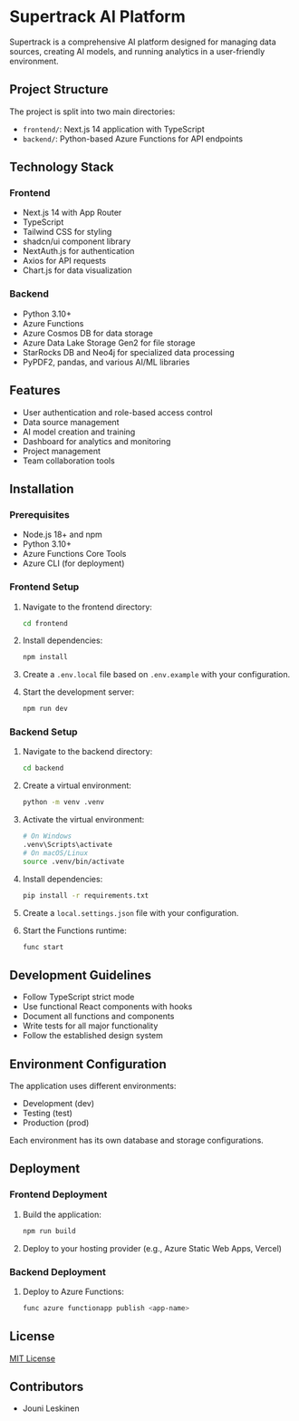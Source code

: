 # Supertrack AI Platform

Supertrack is a comprehensive AI platform designed for managing data sources, creating AI models, and running analytics in a user-friendly environment.

## Project Structure

The project is split into two main directories:

- `frontend/`: Next.js 14 application with TypeScript
- `backend/`: Python-based Azure Functions for API endpoints

## Technology Stack

### Frontend
- Next.js 14 with App Router
- TypeScript
- Tailwind CSS for styling
- shadcn/ui component library
- NextAuth.js for authentication
- Axios for API requests
- Chart.js for data visualization

### Backend
- Python 3.10+
- Azure Functions
- Azure Cosmos DB for data storage
- Azure Data Lake Storage Gen2 for file storage
- StarRocks DB and Neo4j for specialized data processing
- PyPDF2, pandas, and various AI/ML libraries

## Features

- User authentication and role-based access control
- Data source management
- AI model creation and training
- Dashboard for analytics and monitoring
- Project management
- Team collaboration tools

## Installation

### Prerequisites
- Node.js 18+ and npm
- Python 3.10+
- Azure Functions Core Tools
- Azure CLI (for deployment)

### Frontend Setup

1. Navigate to the frontend directory:
   ```bash
   cd frontend
   ```

2. Install dependencies:
   ```bash
   npm install
   ```

3. Create a `.env.local` file based on `.env.example` with your configuration.

4. Start the development server:
   ```bash
   npm run dev
   ```

### Backend Setup

1. Navigate to the backend directory:
   ```bash
   cd backend
   ```

2. Create a virtual environment:
   ```bash
   python -m venv .venv
   ```

3. Activate the virtual environment:
   ```bash
   # On Windows
   .venv\Scripts\activate
   # On macOS/Linux
   source .venv/bin/activate
   ```

4. Install dependencies:
   ```bash
   pip install -r requirements.txt
   ```

5. Create a `local.settings.json` file with your configuration.

6. Start the Functions runtime:
   ```bash
   func start
   ```

## Development Guidelines

- Follow TypeScript strict mode
- Use functional React components with hooks
- Document all functions and components
- Write tests for all major functionality
- Follow the established design system

## Environment Configuration

The application uses different environments:
- Development (dev)
- Testing (test)
- Production (prod)

Each environment has its own database and storage configurations.

## Deployment

### Frontend Deployment

1. Build the application:
   ```bash
   npm run build
   ```

2. Deploy to your hosting provider (e.g., Azure Static Web Apps, Vercel)

### Backend Deployment

1. Deploy to Azure Functions:
   ```bash
   func azure functionapp publish <app-name>
   ```

## License

[MIT License](LICENSE)

## Contributors

- Jouni Leskinen